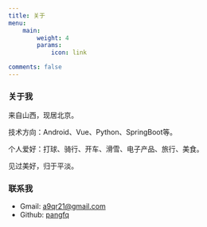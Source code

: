 ```yaml
---
title: 关于
menu:
    main: 
        weight: 4
        params:
            icon: link

comments: false
---
```

### 关于我

来自山西，现居北京。

技术方向：Android、Vue、Python、SpringBoot等。

个人爱好：打球、骑行、开车、滑雪、电子产品、旅行、美食。

见过美好，归于平淡。

### 联系我

- Gmail: a9qr21@gmail.com
- Github: [pangfq](https://github.com/pangfq)